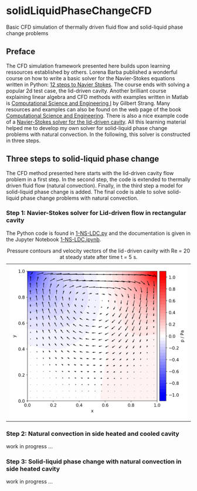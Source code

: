 # solidLiquidPhaseChangeCFD
Basic CFD simulation of thermally driven fluid flow and solid-liquid phase change problems

## Preface

The CFD simulation framework presented here builds upon learning ressources established by others. Lorena Barba published a wonderful course on how to write a basic solver for the Navier-Stokes equations written in Python: [12 steps to Navier Stokes](https://github.com/barbagroup/CFDPython). The course ends with solving a popular 2d test case, the lid-driven cavity. Another brilliant course explaining linear algebra and CFD methods with examples written in Matlab is [Computational Science and Engineering I](https://ocw.mit.edu/courses/mathematics/18-085-computational-science-and-engineering-i-fall-2008/index.htm) by Gilbert Strang. Many resources and examples can also be found on the web page of the book [Computational Science and Engineering](http://math.mit.edu/~gs/cse/). There is also a nice example code of a [Navier-Stokes solver for the lid-driven cavity](http://math.mit.edu/~gs/cse/codes/mit18086_navierstokes.pdf). All this learning material helped me to develop my own solver for solid-liquid phase change problems with natural convection. In the following, this solver is constructed in three steps.

## Three steps to solid-liquid phase change

The CFD method presented here starts with the lid-driven cavity flow problem in a first step. In the second step, the code is extended to thermally driven fluid flow (natural convection). Finally, in the third step a model for solid-liquid phase change is added. The final code is able to solve solid-liquid phase change problems with natural convection.

### Step 1: Navier-Stokes solver for Lid-driven flow in rectangular cavity

The Python code is found in [1-NS-LDC.py](https://github.com/RJVogel/solidLiquidPhaseChangeCFD/blob/master/1-NavierStokes-LidDrivenCavity/1-NS-LDC.py) and the documentation is given in the Jupyter Notebook [1-NS-LDC.ipynb](https://nbviewer.jupyter.org/github/RJVogel/solidLiquidPhaseChangeCFD/blob/master/1-NavierStokes-LidDrivenCavity/1-NS-LDC.ipynb).

<table>
    <caption> Pressure contours and velocity vectors of the lid-driven cavity with Re = 20 at steady state after time t = 5 s.
    </caption>
    <tr>
        <td><img src="/1-NavierStokes-LidDrivenCavity/out/liddrivencavity_Re20_5.000.png" width="500"/></td>
    </tr>
</table>


### Step 2: Natural convection in side heated and cooled cavity

work in progress ...

### Step 3: Solid-liquid phase change with natural convection in side heated cavity 

work in progress ...
